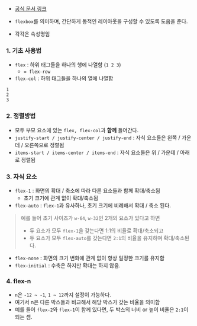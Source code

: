 - [공식 문서 링크](https://tailwindcss.com/docs/flex)

- `flexbox`를 의미하며, 간단하게 동적인 레이아웃을 구성할 수 있도록 도움을 준다.
- 각각은 속성명임
### 1. 기초 사용법
- `flex` : 하위 태그들을 하나의 행에 나열함 (`1 2 3`)
	- `= flex-row` 
- `flex-col` : 하위 태그들을 하나의 열에 나열함
```
1
2
3
```

### 2. 정렬방법
- 모두 부모 요소에 있는 `flex, flex-col`과 **함께** 들어간다.
- `justify-start / justify-center / justify-end` : 자식 요소들은 왼쪽 / 가운데 / 오른쪽으로 정렬됨
- `items-start / items-center / items-end` : 자식 요소들은 위 / 가운데 / 아래로 정렬됨

### 3. 자식 요소
- `flex-1` : 화면의 확대 / 축소에 따라 다른 요소들과 함께 확대/축소됨
	- 초기 크기에 관계 없이 확대/축소됨
- `flex-auto` : `flex-1`과 유사하나, 초기 크기에 비례해서 확대 / 축소 된다.
> 예를 들어 초기 사이즈가 `w-64`, `w-32`인 2개의 요소가 있다고 하면
> - 두 요소가 모두 `flex-1`을 갖는다면 1:1의 비율로 확대/축소되고
> - 두 요소가 모두 `flex-auto`를 갖는다면 `2:1`의 비율을 유지하며 확대/축소된다.

- `flex-none` : 화면의 크기 변화에 관계 없이 항상 일정한 크기를 유지함
- `flex-initial` : 수축은 하지만 확대는 하지 않음.

### 4. flex-n
- `n`은 `-12 ~ -1`, `1 ~ 12`까지 설정이 가능하다.
- 여기서 n은 다른 박스들과 비교해서 해당 박스가 갖는 비율을 의미함
- 예를 들어 `flex-2`와 `flex-1`이 함께 있다면, 두 박스의 너비 or 높이 비율은 `2:1`이 되는 셈.